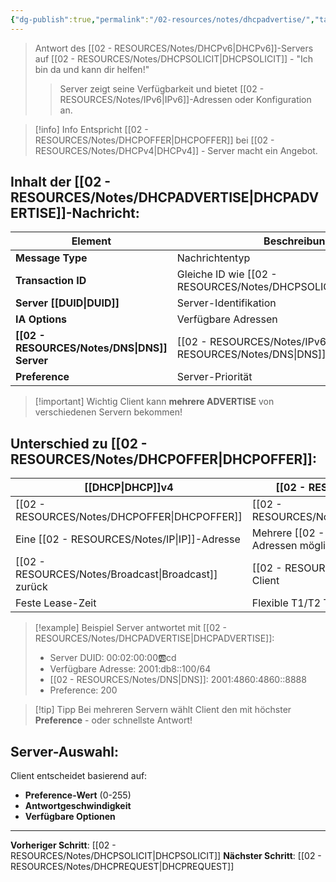 ```yaml
---
{"dg-publish":true,"permalink":"/02-resources/notes/dhcpadvertise/","tags":["#informatik/netzwerk/ip/ipv6"],"noteIcon":"","updated":"2025-09-16T23:41:26.734+02:00"}
---
```


>Antwort des [[02 - RESOURCES/Notes/DHCPv6\|DHCPv6]]-Servers auf [[02 - RESOURCES/Notes/DHCPSOLICIT\|DHCPSOLICIT]] - "Ich bin da und kann dir helfen!"
>>Server zeigt seine Verfügbarkeit und bietet [[02 - RESOURCES/Notes/IPv6\|IPv6]]-Adressen oder Konfiguration an.

>[!info] Info
>Entspricht [[02 - RESOURCES/Notes/DHCPOFFER\|DHCPOFFER]] bei [[02 - RESOURCES/Notes/DHCPv4\|DHCPv4]] - Server macht ein Angebot.

## Inhalt der [[02 - RESOURCES/Notes/DHCPADVERTISE\|DHCPADVERTISE]]-Nachricht:

| Element             | Beschreibung                   | Beispiel               |
| ------------------- | ------------------------------ | ---------------------- |
| **Message Type**    | Nachrichtentyp                 | 2 (ADVERTISE)          |
| **Transaction ID**  | Gleiche ID wie [[02 - RESOURCES/Notes/DHCPSOLICIT\|DHCPSOLICIT]] | 0x123456               |
| **Server [[DUID\|DUID]]** | Server-Identifikation          | DUID-EN                |
| **IA Options**      | Verfügbare Adressen            | 2001:db8::100-200      |
| **[[02 - RESOURCES/Notes/DNS\|DNS]] Server**  | [[02 - RESOURCES/Notes/IPv6\|IPv6]]-[[02 - RESOURCES/Notes/DNS\|DNS]]-Server        | 2001:4860:4860::8888   |
| **Preference**      | Server-Priorität               | 0-255 (höher = besser) |

>[!important] Wichtig
>Client kann **mehrere ADVERTISE** von verschiedenen Servern bekommen!

## Unterschied zu [[02 - RESOURCES/Notes/DHCPOFFER\|DHCPOFFER]]:

| [[DHCP\|DHCP]]v4           | [[02 - RESOURCES/Notes/DHCPv6\|DHCPv6]]                        |
| -------------------- | --------------------------------- |
| [[02 - RESOURCES/Notes/DHCPOFFER\|DHCPOFFER]]        | [[02 - RESOURCES/Notes/DHCPADVERTISE\|DHCPADVERTISE]]                 |
| Eine [[02 - RESOURCES/Notes/IP\|IP]]-Adresse  | Mehrere [[02 - RESOURCES/Notes/IPv6\|IPv6]]-Adressen möglich |
| [[02 - RESOURCES/Notes/Broadcast\|Broadcast]] zurück | [[02 - RESOURCES/Notes/Unicast\|Unicast]] direkt an Client      |
| Feste Lease-Zeit     | Flexible T1/T2 Timer              |

>[!example] Beispiel
>Server antwortet mit [[02 - RESOURCES/Notes/DHCPADVERTISE\|DHCPADVERTISE]]:
>- Server DUID: 00:02:00:00:ab:cd
>- Verfügbare Adresse: 2001:db8::100/64
>- [[02 - RESOURCES/Notes/DNS\|DNS]]: 2001:4860:4860::8888
>- Preference: 200

>[!tip] Tipp
>Bei mehreren Servern wählt Client den mit höchster **Preference** - oder schnellste Antwort!

## Server-Auswahl:
Client entscheidet basierend auf:
- **Preference-Wert** (0-255)
- **Antwortgeschwindigkeit**
- **Verfügbare Optionen**

---

**Vorheriger Schritt**: [[02 - RESOURCES/Notes/DHCPSOLICIT\|DHCPSOLICIT]]
**Nächster Schritt**: [[02 - RESOURCES/Notes/DHCPREQUEST\|DHCPREQUEST]]